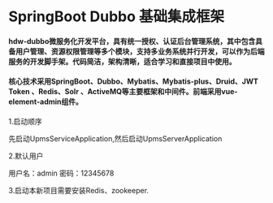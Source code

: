 # SpringBoot Dubbo 基础集成框架
#### hdw-dubbo微服务化开发平台，具有统一授权、认证后台管理系统，其中包含具备用户管理、资源权限管理等多个模块，支持多业务系统并行开发，可以作为后端服务的开发脚手架。代码简洁，架构清晰，适合学习和直接项目中使用。
#### 核心技术采用SpringBoot、Dubbo、Mybatis、Mybatis-plus、Druid、JWT Token 、Redis、Solr 、ActiveMQ等主要框架和中间件。前端采用vue-element-admin组件。


1.启动顺序

先启动UpmsServiceApplication,然后启动UpmsServerApplication

2.默认用户

用户名：admin
密码：12345678

3.启动本新项目需要安装Redis、zookeeper.
